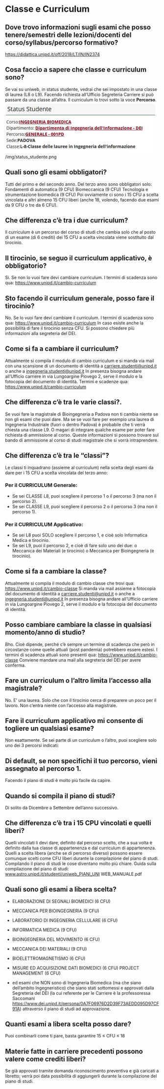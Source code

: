 # **Classe e Curriculum**

## **Dove trovo informazioni sugli esami che posso tenere/semestri delle lezioni/docenti del corso/syllabus/percorso formativo?**
https://didattica.unipd.it/off/2018/LT/IN/IN2374

## **Cosa faccio a sapere che classe e curriculum sono?**
Se vai su uniweb, in status studente, vedrai che sei impostato in una classe di laurea (L8 o L9). Facendo richiesta all’Ufficio Segreteria Carriere si può passare da una classe all’altra.
Il curriculum lo trovi sotto la voce **Percorso**.
![status studente](/img/status_studente.png)
/img/status_studente.png

## Quali sono gli esami obbligatori?
Tutti del primo e del secondo anno. Del terzo anno sono obbligatori solo:
Fondamenti di automatica (9 CFU)
Biomeccanica (9 CFU)
Tecnologia e strumentazione biomedica (9 CFU)
Poi ovviamente ci sono i 15 CFU a scelta vincolata e altri almeno 15 CFU liberi (anche 18, volendo, facendo due esami da 9 CFU o tre da 6 CFU).

## Che differenza c’è tra i due curriculum?
Il curriculum è un percorso del corso di studi che cambia solo che al posto di un esame (di 6 crediti) dei 15 CFU a scelta vincolata viene sostituito dal tirocinio.

## Il tirocinio, se seguo il curriculum applicativo, è obbligatorio?
Si. Se non lo vuoi fare devi cambiare curriculum. I termini di scadenza sono qua: https://www.unipd.it/cambio-curriculum

## Sto facendo il curriculum generale, posso fare il tirocinio?
No. Se lo vuoi fare devi cambiare il curriculum. I termini di scadenza sono qua:
https://www.unipd.it/cambio-curriculum
In caso esiste anche la possibilità di fare il tirocinio senza CFU. Si possono chiedere più informazioni alla segreteria del DEI.

## Come si fa a cambiare il curriculum?
Attualmente si compila il modulo di cambio curriculum e si manda via mail con una scansione di un documento di identità a carriere.studenti@unipd.it o anche a ingegneria.studenti@unipd.it
In presenza bisogna andare all’Ufficio carriere in via Lungoargine Piovego 2, serve il modulo e la fotocopia del documento di identità.
Termini e scadenze qua: https://www.unipd.it/cambio-curriculum

## Che differenza c’è tra le varie classi?.
Se vuoi fare la magistrale di Bioingegneria a Padova non ti cambia niente se non gli esami che puoi dare. Ma se se vuoi fare per esempio una laurea di Ingegneria Industriale (fuori o dentro Padova) è probabile che ti verrà chiesta una classe L9. O magari di integrare qualche esame per poter fare richiesta di ammissione al corso. Queste informazioni si possono trovare sul bando di ammissione al corso di studi magistrale che si vorrà intraprendere. 

## Che differenza c’è tra le “classi”?
Le classi ti inquadrano (assieme al curriculum) nella scelta degli esami da dare per i 15 CFU a scelta vincolata del terzo anno:

### Per il CURRICULUM Generale:
  - Se sei CLASSE L8, puoi scegliere il percorso 1 o il percorso 3 (ma non il percorso 2).
  - Se sei CLASSE L9, puoi scegliere il percorso 2 o il percorso 3 (ma non il percorso 1).
### Per il CURRICULUM Applicativo:
  - Se sei L8 puoi SOLO scegliere il percorso 1, e cioè solo Informatica Medica e tirocinio.
  - Se sei L9, puoi il percorso 2, e cioè di fare solo uno dei due: o Meccanica dei Materiali (e tirocinio) o Meccanica per Bioingegneria (e tirocinio). 






## Come si fa a cambiare la classe?
Attualmente si  compila il modulo di cambio classe che trovi qua: https://www.unipd.it/cambio-classe
Si manda via mail assieme a fotocopia del documento di identità a carriere.studenti@unipd.it o anche a ingegneria.studenti@unipd.it
In presenza bisogna andare all’Ufficio carriere in via Lungoargine Piovego 2, serve il modulo e la fotocopia del documento di identità.

## Posso cambiare cambiare la classe in qualsiasi momento/anno di studio?
Bho. Cioè dipende, perché c’è sempre un termine di scadenza che però in circostanze come quelle attuali (post pandemia) potrebbero essere estesi. I termini di scadenza attuali sono presenti qua:
https://www.unipd.it/cambio-classe
Conviene mandare una mail alla segreteria del DEI per avere conferma.

## Fare un curriculum o l’altro limita l’accesso alla magistrale?
No. E’ una laurea. Solo che con il tirocinio cerca di preparere un poco per il lavoro. Non c’entra niente con l’accesso alla magistrale. 

## Fare il curriculum applicativo mi consente di togliere un qualsiasi esame?
Non esattamente. Se sei parte di un curriculum o l’altro, puoi scegliere solo uno dei 3 percorsi indicati: 

## Di default, se non specifichi il tuo percorso, vieni assegnato al percorso 1.
Facendo il piano di studi è molto più facile da capire.

## Quando si compila il piano di studi?
Di solito da Dicembre a Settembre dell’anno successivo.



## Che differenza c’è tra i 15 CPU vincolati e quelli liberi?
Quelli vincolati li devi dare, definito dal percorso scelto, che a sua volta è definito dalla tua classe di appartenenza e dal curriculum di appartenenza.
Quelli a scelta libera (anche se di percorso diverso) possono essere comunque scelti come CFU liberi durante la compilazione del piano di studi. 
Compilando il piano di studi le cose diventano molto più chiare.
Guida sulla compilazione del piano di studi: www.astro.unipd.it/studenti/uniweb_PIANI_UNI
WEB_MANUALE.pdf
  
## Quali sono gli esami a libera scelta?
  
- ELABORAZIONE DI SEGNALI BIOMEDICI  (6 CFU)
- MECCANICA PER BIOINGEGNERIA (9 CFU)
- LABORATORIO DI INGEGNERIA CELLULARE  (6 CFU)
- INFORMATICA MEDICA (9 CFU)
- BIOINGEGNERIA DEL MOVIMENTO  (6 CFU)
- MECCANICA DEI MATERIALI (9 CFU)
  
- BIOELETTROMAGNETISMO   (6 CFU)
- MISURE ED ACQUISIZIONE DATI BIOMEDICI  (6 CFU)
PROJECT MANAGEMENT  (6 CFU)
  
- ed esami che NON sono di Ingegneria Biomedica (ma che siano dell’ambito Ingegneristico) che siano stati sottomessi e approvati dalla Segreteria del DEI (la cui referente per le Carriere è la professoressa Saccomani https://www.dei.unipd.it/persona/0A7F06976D2D39F73AEDD095D97CF91A) attraverso il piano di studi ad approvazione. 


## Quanti esami a libera scelta posso dare?
Puoi combinarli come ti pare, basta garantire  15 ≤ CFU ≤ 18 

## Materie fatte in carriere precedenti possono valere come crediti liberi?
Se già approvati tramite domanda riconoscimento preventiva e già caricati a libretto; verrà poi data possibilità di aggiungerli durante la compilazione del piano di studi.


